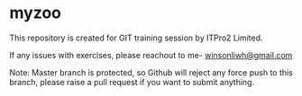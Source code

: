 # myzoo
This repository is created for GIT training session by ITPro2 Limited.

If any issues with exercises, please reachout to me- winsonliwh@gmail.com

Note: Master branch is protected, so Github will reject any force push to this branch, please raise a pull request if you want to submit anything.
